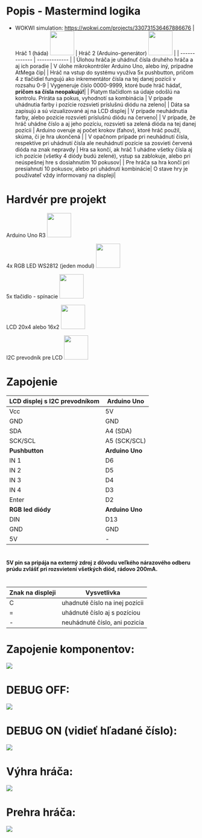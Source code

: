 # Popis - Mastermind logika
* WOKWI simulation: https://wokwi.com/projects/330731536467886676
| Hráč 1 (háda) <img src="https://i.imgur.com/0raweRW.png" width="64" height="64"> | Hráč 2 (Arduino-generátor) <img src="https://www.makerspaces.com/wp-content/uploads/2017/08/381932-arduino-atmega-circuit-component-current-electric-.png" width="64" height="64"> |
| ------------- | ------------- |
| Úlohou hráča je uhádnuť čísla druhého hráča a aj ich poradie | V úlohe mikrokontróler Arduino Uno, alebo iný, prípadne AtMega čip|
| Hráč na vstup do systému využíva 5x pushbutton, pričom 4 z tlačidiel fungujú ako inkrementátor čísla na tej danej pozícii v rozsahu 0-9  | Vygeneruje číslo 0000-9999, ktoré bude hráč hádať, **pričom sa čísla neopakujú!**|
| Piatym tlačidlom sa údaje odošlú na kontrolu. Priráta sa pokus, vyhodnotí sa kombinácia  | V prípade uhádnutia farby i pozície rozsvieti príslušnú diódu na zeleno|
| Dáta sa zapisujú a sú vizualizované aj na LCD displej  | V prípade neuhádnutia farby, alebo pozície rozsvieti príslušnú diódu na červeno|
| V prípade, že hráč uhádne číslo a aj jeho pozíciu, rozsvieti sa zelená dióda na tej danej pozícii  |  Arduino overuje aj počet krokov (ťahov), ktoré hráč použil, skúma, či je hra ukončená |
| V opačnom prípade pri neuhádnutí čísla, respektíve pri uhádnutí čísla ale neuhádnutí pozície sa zosvieti červená dióda na znak nepravdy | Hra sa končí, ak hráč 1 uhádne všetky čísla aj ich pozície (všetky 4 diódy budú zelené), vstup sa zablokuje, alebo pri neúspešnej hre s dosiahnutím 10 pokusov|
| Pre hráča sa hra končí pri presiahnutí 10 pokusov, alebo pri uhádnutí kombinácie| O stave hry je používateľ vždy informovaný na displeji|

# Hardvér pre projekt
Arduino Uno R3 <img src="https://s3-ap-northeast-1.amazonaws.com/switch-science-intl/contents/small/789_201602_102_tBuTiHx.jpg" width="64" height="64">

4x RGB LED WS2812 (jeden modul) <img src="https://rukminim1.flixcart.com/image/128/128/jen4vww0/learning-toy/y/c/n/ws2812-8-bit-stright-rgb-led-driver-for-flight-controller-original-imaf3ah6eymgyhpx.jpeg?q=70" width="64" height="64">

5x tlačidlo - spínacie <img src="https://http2.mlstatic.com/push-button-cuadrado-6x6x73mm-con-boton-redondo-D_NQ_NP_824716-MPE28317610646_102018-F.jpg" width="64" height="64">

LCD 20x4 alebo 16x2 <img src="https://e.allegroimg.com/s128/03e03d/70fb2d2a4ea2949c1b2f8c0154de" width="64" height="64">

I2C prevodník pre LCD <img src="https://5.allegroimg.com/s128/0323c6/28d4e43340b9ac50b03ae628e8a5" width="64" height="64">

# Zapojenie
|LCD displej s I2C prevodníkom|	Arduino Uno|
| ------------- | ------------- |
|Vcc	|5V|
|GND	|GND|
|SDA	|A4 (SDA)|
|SCK/SCL|	A5 (SCK/SCL)|
|**Pushbutton**|	**Arduino Uno**|
|IN 1	|D6|
|IN 2	|D5|
|IN 3	|D4|
|IN 4	|D3|
|Enter|	D2|
|**RGB led diódy**|	**Arduino Uno**|
|DIN	|D13|
|GND	|GND|
|5V	|-|
#
**5V pin sa pripája na externý zdroj z dôvodu veľkého nárazového odberu prúdu zvlášť pri rozsvietení všetkých diód, rádovo 200mA.**

# 
|Znak na displeji|	Vysvetlivka|
| ------------- | ------------- |
|C	|uhadnuté číslo na inej pozícii|
|=	|uhádnuté číslo aj s pozíciou|
|-	|neuhádnuté číslo, ani pozicia|

# Zapojenie komponentov:
<img src="https://i.imgur.com/t4Nglku.png" style="display: block; max-width: 100%; height: auto;">

# DEBUG OFF:
<img src="https://i.imgur.com/5y42VPk.jpg" style="display: block; max-width: 100%; height: auto;">

# DEBUG ON (vidieť hľadané číslo):
<img src="https://i.imgur.com/SkdVJsP.jpg" style="display: block; max-width: 100%; height: auto;">

# Výhra hráča:
<img src="https://i.imgur.com/8CBzzhB.jpg" style="display: block; max-width: 100%; height: auto;">

# Prehra hráča:
<img src="https://i.imgur.com/f8qZGTv.jpg" style="display: block; max-width: 100%; height: auto;">
